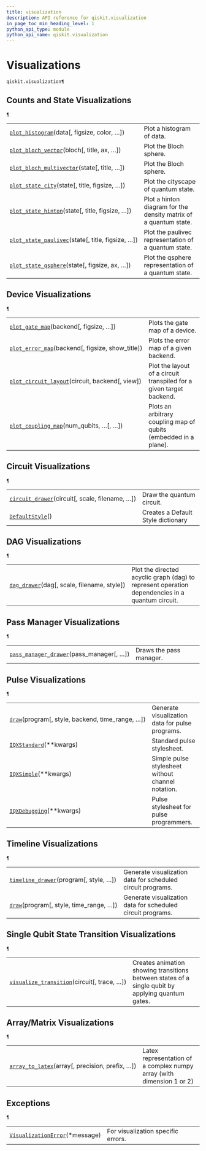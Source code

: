 ```yaml
---
title: visualization
description: API reference for qiskit.visualization
in_page_toc_min_heading_level: 1
python_api_type: module
python_api_name: qiskit.visualization
---
```


<span id="module-qiskit.visualization" />

<span id="qiskit-visualization" />

# Visualizations

<span id="module-qiskit.visualization" />

`qiskit.visualization¶`

## Counts and State Visualizations

<span id="module-qiskit.visualization" />

`¶`

|                                                                                                                                                                                       |                                                                  |
| ------------------------------------------------------------------------------------------------------------------------------------------------------------------------------------- | ---------------------------------------------------------------- |
| [`plot_histogram`](qiskit.visualization.plot_histogram#qiskit.visualization.plot_histogram "qiskit.visualization.plot_histogram")(data\[, figsize, color, …])                         | Plot a histogram of data.                                        |
| [`plot_bloch_vector`](qiskit.visualization.plot_bloch_vector#qiskit.visualization.plot_bloch_vector "qiskit.visualization.plot_bloch_vector")(bloch\[, title, ax, …])                 | Plot the Bloch sphere.                                           |
| [`plot_bloch_multivector`](qiskit.visualization.plot_bloch_multivector#qiskit.visualization.plot_bloch_multivector "qiskit.visualization.plot_bloch_multivector")(state\[, title, …]) | Plot the Bloch sphere.                                           |
| [`plot_state_city`](qiskit.visualization.plot_state_city#qiskit.visualization.plot_state_city "qiskit.visualization.plot_state_city")(state\[, title, figsize, …])                    | Plot the cityscape of quantum state.                             |
| [`plot_state_hinton`](qiskit.visualization.plot_state_hinton#qiskit.visualization.plot_state_hinton "qiskit.visualization.plot_state_hinton")(state\[, title, figsize, …])            | Plot a hinton diagram for the density matrix of a quantum state. |
| [`plot_state_paulivec`](qiskit.visualization.plot_state_paulivec#qiskit.visualization.plot_state_paulivec "qiskit.visualization.plot_state_paulivec")(state\[, title, figsize, …])    | Plot the paulivec representation of a quantum state.             |
| [`plot_state_qsphere`](qiskit.visualization.plot_state_qsphere#qiskit.visualization.plot_state_qsphere "qiskit.visualization.plot_state_qsphere")(state\[, figsize, ax, …])           | Plot the qsphere representation of a quantum state.              |

## Device Visualizations

<span id="module-qiskit.visualization" />

`¶`

|                                                                                                                                                                                  |                                                                     |
| -------------------------------------------------------------------------------------------------------------------------------------------------------------------------------- | ------------------------------------------------------------------- |
| [`plot_gate_map`](qiskit.visualization.plot_gate_map#qiskit.visualization.plot_gate_map "qiskit.visualization.plot_gate_map")(backend\[, figsize, …])                            | Plots the gate map of a device.                                     |
| [`plot_error_map`](qiskit.visualization.plot_error_map#qiskit.visualization.plot_error_map "qiskit.visualization.plot_error_map")(backend\[, figsize, show\_title])              | Plots the error map of a given backend.                             |
| [`plot_circuit_layout`](qiskit.visualization.plot_circuit_layout#qiskit.visualization.plot_circuit_layout "qiskit.visualization.plot_circuit_layout")(circuit, backend\[, view]) | Plot the layout of a circuit transpiled for a given target backend. |
| [`plot_coupling_map`](qiskit.visualization.plot_coupling_map#qiskit.visualization.plot_coupling_map "qiskit.visualization.plot_coupling_map")(num\_qubits, …\[, …])              | Plots an arbitrary coupling map of qubits (embedded in a plane).    |

## Circuit Visualizations

<span id="module-qiskit.visualization" />

`¶`

|                                                                                                                                                                   |                                    |
| ----------------------------------------------------------------------------------------------------------------------------------------------------------------- | ---------------------------------- |
| [`circuit_drawer`](qiskit.visualization.circuit_drawer#qiskit.visualization.circuit_drawer "qiskit.visualization.circuit_drawer")(circuit\[, scale, filename, …]) | Draw the quantum circuit.          |
| [`DefaultStyle`](qiskit.visualization.qcstyle.DefaultStyle#qiskit.visualization.qcstyle.DefaultStyle "qiskit.visualization.qcstyle.DefaultStyle")()               | Creates a Default Style dictionary |

## DAG Visualizations

<span id="module-qiskit.visualization" />

`¶`

|                                                                                                                                                   |                                                                                                 |
| ------------------------------------------------------------------------------------------------------------------------------------------------- | ----------------------------------------------------------------------------------------------- |
| [`dag_drawer`](qiskit.visualization.dag_drawer#qiskit.visualization.dag_drawer "qiskit.visualization.dag_drawer")(dag\[, scale, filename, style]) | Plot the directed acyclic graph (dag) to represent operation dependencies in a quantum circuit. |

## Pass Manager Visualizations

<span id="module-qiskit.visualization" />

`¶`

|                                                                                                                                                                            |                         |
| -------------------------------------------------------------------------------------------------------------------------------------------------------------------------- | ----------------------- |
| [`pass_manager_drawer`](qiskit.visualization.pass_manager_drawer#qiskit.visualization.pass_manager_drawer "qiskit.visualization.pass_manager_drawer")(pass\_manager\[, …]) | Draws the pass manager. |

## Pulse Visualizations

<span id="module-qiskit.visualization" />

`¶`

|                                                                                                                                                                  |                                                   |
| ---------------------------------------------------------------------------------------------------------------------------------------------------------------- | ------------------------------------------------- |
| [`draw`](qiskit.visualization.pulse_v2.draw#qiskit.visualization.pulse_v2.draw "qiskit.visualization.pulse_v2.draw")(program\[, style, backend, time\_range, …]) | Generate visualization data for pulse programs.   |
| [`IQXStandard`](qiskit.visualization.pulse_v2.IQXStandard#qiskit.visualization.pulse_v2.IQXStandard "qiskit.visualization.pulse_v2.IQXStandard")(\*\*kwargs)     | Standard pulse stylesheet.                        |
| [`IQXSimple`](qiskit.visualization.pulse_v2.IQXSimple#qiskit.visualization.pulse_v2.IQXSimple "qiskit.visualization.pulse_v2.IQXSimple")(\*\*kwargs)             | Simple pulse stylesheet without channel notation. |
| [`IQXDebugging`](qiskit.visualization.pulse_v2.IQXDebugging#qiskit.visualization.pulse_v2.IQXDebugging "qiskit.visualization.pulse_v2.IQXDebugging")(\*\*kwargs) | Pulse stylesheet for pulse programmers.           |

## Timeline Visualizations

<span id="module-qiskit.visualization" />

`¶`

|                                                                                                                                                             |                                                             |
| ----------------------------------------------------------------------------------------------------------------------------------------------------------- | ----------------------------------------------------------- |
| [`timeline_drawer`](qiskit.visualization.timeline_drawer#qiskit.visualization.timeline_drawer "qiskit.visualization.timeline_drawer")(program\[, style, …]) | Generate visualization data for scheduled circuit programs. |
| [`draw`](qiskit.visualization.timeline.draw#qiskit.visualization.timeline.draw "qiskit.visualization.timeline.draw")(program\[, style, time\_range, …])     | Generate visualization data for scheduled circuit programs. |

## Single Qubit State Transition Visualizations

<span id="module-qiskit.visualization" />

`¶`

|                                                                                                                                                                                 |                                                                                                   |
| ------------------------------------------------------------------------------------------------------------------------------------------------------------------------------- | ------------------------------------------------------------------------------------------------- |
| [`visualize_transition`](qiskit.visualization.visualize_transition#qiskit.visualization.visualize_transition "qiskit.visualization.visualize_transition")(circuit\[, trace, …]) | Creates animation showing transitions between states of a single qubit by applying quantum gates. |

## Array/Matrix Visualizations

<span id="module-qiskit.visualization" />

`¶`

|                                                                                                                                                                   |                                                                       |
| ----------------------------------------------------------------------------------------------------------------------------------------------------------------- | --------------------------------------------------------------------- |
| [`array_to_latex`](qiskit.visualization.array_to_latex#qiskit.visualization.array_to_latex "qiskit.visualization.array_to_latex")(array\[, precision, prefix, …]) | Latex representation of a complex numpy array (with dimension 1 or 2) |

## Exceptions

<span id="module-qiskit.visualization" />

`¶`

|                                                                                                                                                              |                                    |
| ------------------------------------------------------------------------------------------------------------------------------------------------------------ | ---------------------------------- |
| [`VisualizationError`](qiskit.visualization.VisualizationError#qiskit.visualization.VisualizationError "qiskit.visualization.VisualizationError")(\*message) | For visualization specific errors. |

